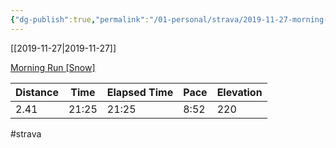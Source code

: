 ```yaml
---
{"dg-publish":true,"permalink":"/01-personal/strava/2019-11-27-morning-run-snow/"}
---
```



[[2019-11-27\|2019-11-27]]

[Morning Run [Snow]](https://www.strava.com/activities/2900057377)

| Distance | Time  | Elapsed Time | Pace | Elevation |
| -------- | ----- | ------------ | ---- | --------- |
| 2.41     | 21:25 | 21:25        | 8:52 | 220       |




#strava
